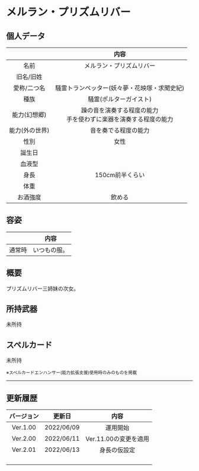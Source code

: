 # メルラン・プリズムリバー

## 個人データ
||内容|
|:---:|:---:|
|名前|メルラン・プリズムリバー|
|旧名/旧姓||
|愛称/二つ名|騒霊トランペッター(妖々夢・花映塚・求聞史紀)|
|種族|騒霊(ポルターガイスト)|
|能力(幻想郷)|躁の音を演奏する程度の能力<br>手を使わずに楽器を演奏する程度の能力|
|能力(外の世界)|音を奏でる程度の能力|
|性別|女性|
|誕生日||
|血液型||
|身長|150cm前半くらい|
|体重||
|お酒強度|飲める|

## 容姿
||内容|
|:---:|:---:|
|通常時|いつもの服。|

## 概要
プリズムリバー三姉妹の次女。

## 所持武器
未所持

## スペルカード
未所持

<sup>
※スペルカードエンハンサー(能力拡張支援)使用時のみのものを掲載
</sup>

***

## 更新履歴
|バージョン|更新日|内容|
|:---:|:---:|:---:|
|Ver.1.00|2022/06/09|運用開始|
|Ver.2.00|2022/06/11|Ver.11.00の変更を適用|
|Ver.2.01|2022/06/13|身長の仮設定|
||||
||||
||||
||||

